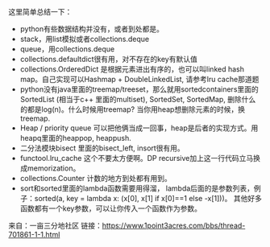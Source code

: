 这里简单总结一下：  
* python有些数据结构并没有，或者到处都是。  
* stack，用list模拟或者collections.deque  
* queue，用collections.deque  
* collections.defaultdict很有用，对不存在的key有默认值  
* collections.OrderedDict 是根据元素进出有序的，也可以叫linked hash map。自己实现可以Hashmap + DoubleLinkedList, 请参考lru cache那道题  
* python没有java里面的treemap/treeset，那么就用sortedcontainers里面的SortedList (相当于c++ 里面的multiset), SortedSet, SortedMap, 删除什么的都是log(n)。什么时候用treemap? 当你用heap想删除元素的时候，换treemap.  
* Heap / priority queue 可以把他俩当成一回事，heap是后者的实现方式。用heapq里面的heappop, heappush.  
* 二分法模块bisect 里面的bisect_left, insort很有用。  
* functool.lru_cache 这个不要太方便啊。DP recursive加上这一行代码立马换成memorization。  
* collections.Counter 计数的地方到处都有用到。  
* sort和sorted里面的lambda函数需要用得溜， lambda后面的是参数列表，例子：sorted(a, key = lambda x: (x[0], x[1] if x[0]==1 else -x[1]))。 其他好多函数都有一个key参数，可以让你传入一个函数作为参数。

来自：一亩三分地社区
链接：https://www.1point3acres.com/bbs/thread-701861-1-1.html